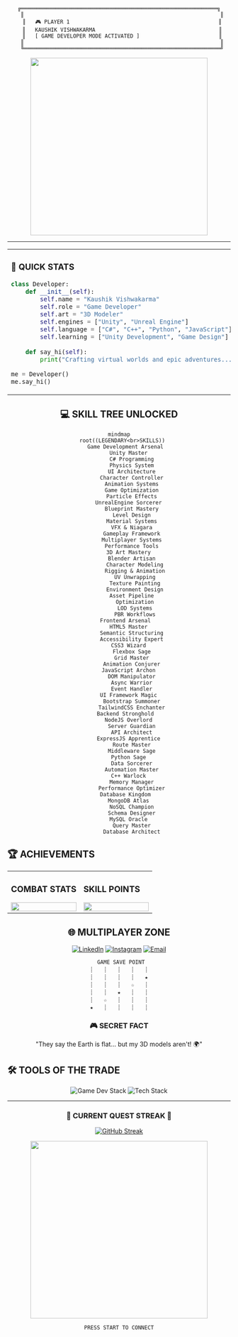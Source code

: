 <div align="center">

```ascii
                               ╔══════════════════════════════════════════════════════════════╗
  ║                                                              ║
  ║   🎮 PLAYER 1                                               ║
  ║   KAUSHIK VISHWAKARMA                                       ║
  ║   [ GAME DEVELOPER MODE ACTIVATED ]                         ║
  ║                                                              ║
  ╚══════════════════════════════════════════════════════════════╝
```

<img src="https://user-images.githubusercontent.com/74038190/240815616-7b282ec6-fcc3-4600-90a7-2c3140549f58.gif" width="400">

</div>

---

<table>
<tr>
<td width="50%">

### 📌 QUICK STATS
```python
class Developer:
    def __init__(self):
        self.name = "Kaushik Vishwakarma"
        self.role = "Game Developer"
        self.art = "3D Modeler"
        self.engines = ["Unity", "Unreal Engine"]
        self.language = ["C#", "C++", "Python", "JavaScript"]
        self.learning = ["Unity Development", "Game Design"]
        
    def say_hi(self):
        print("Crafting virtual worlds and epic adventures...")

me = Developer()
me.say_hi()
```

</td>
<td width="50%">

### 🎯 CURRENT QUEST
```javascript
// Loading next mission...
const currentMission = {
  mainQuest: "Master Unity Game Dev",
  sideQuest: "Create Character Systems",
  completion: "▓▓▓▓▓▓░░░░░ 60%",
  nextMilestone: "Publishing First Game",
  techStack: "Unity + C# + Blender"
}
```

</td>
</tr>
</table>

<div align="center">

## 💻 SKILL TREE UNLOCKED

```mermaid
mindmap
  root((LEGENDARY<br>SKILLS))
    Game Development Arsenal
      Unity Master
        C# Programming
        Physics System
        UI Architecture
        Character Controller
        Animation Systems
        Game Optimization
        Particle Effects
      UnrealEngine Sorcerer
        Blueprint Mastery
        Level Design
        Material Systems
        VFX & Niagara
        Gameplay Framework
        Multiplayer Systems
        Performance Tools
      3D Art Mastery
        Blender Artisan
          Character Modeling
          Rigging & Animation
          UV Unwrapping
          Texture Painting
          Environment Design
        Asset Pipeline
          Optimization
          LOD Systems
          PBR Workflows
    Frontend Arsenal
      HTML5 Master
        Semantic Structuring
        Accessibility Expert
      CSS3 Wizard
        Flexbox Sage
        Grid Master
        Animation Conjurer
      JavaScript Archon
        DOM Manipulator
        Async Warrior
        Event Handler
      UI Framework Magic
        Bootstrap Summoner
        TailwindCSS Enchanter
    Backend Stronghold
      NodeJS Overlord
        Server Guardian
        API Architect
      ExpressJS Apprentice
        Route Master
        Middleware Sage
      Python Sage
        Data Sorcerer
        Automation Master
      C++ Warlock
        Memory Manager
        Performance Optimizer
    Database Kingdom
      MongoDB Atlas
        NoSQL Champion
        Schema Designer
      MySQL Oracle
        Query Master
        Database Architect
```

</div>

## 🏆 ACHIEVEMENTS

<table>
<tr>
<td width="50%">

### COMBAT STATS
<img src="https://github-readme-stats.vercel.app/api?username=kaushikvishwakarma&show_icons=true&theme=synthwave&hide_border=true" width="100%">

</td>
<td width="50%">

### SKILL POINTS
<img src="https://github-readme-stats.vercel.app/api/top-langs/?username=kaushikvishwakarma&layout=compact&theme=synthwave&hide_border=true" width="100%">

</td>
</tr>
</table>

<div align="center">

## 🌐 MULTIPLAYER ZONE

[![LinkedIn](https://img.shields.io/badge/Join_My_Network-%23000000.svg?style=for-the-badge&logo=linkedin&logoColor=white)](https://www.linkedin.com/in/kaushik-vish)
[![Instagram](https://img.shields.io/badge/Follow_My_Journey-%23000000.svg?style=for-the-badge&logo=instagram&logoColor=white)](https://instagram.com/unreal_kaushik)
[![Email](https://img.shields.io/badge/Send_Message-%23000000.svg?style=for-the-badge&logo=gmail&logoColor=white)](mailto:vkaushik13804@gmail.com)

```ascii
⠀⠀⠀⠀⠀⠀⠀⠀⠀⠀⠀GAME SAVE POINT⠀⠀⠀⠀⠀⠀⠀⠀⠀⠀
┊　　┊　　┊　　┊　　┊
┊　　┊　　┊　　┊　　★
┊　　┊　　┊　　☆　　┊
┊　　┊　　★　　┊　　┊
┊　　☆　　┊　　┊　　┊
★　　┊　　┊　　┊　　┊
```

### 🎮 SECRET FACT
"They say the Earth is flat... but my 3D models aren't! 🌍"

</div>

## 🛠️ TOOLS OF THE TRADE

<div align="center">

![Game Dev Stack](https://skillicons.dev/icons?i=unity,unreal,blender,cs,cpp&theme=dark)
![Tech Stack](https://skillicons.dev/icons?i=html,css,js,bootstrap,tailwind,nodejs,express,python,mongodb,mysql,postman&theme=dark)

</div>

---

<div align="center">

### 🌟 CURRENT QUEST STREAK 🌟
[![GitHub Streak](https://github-readme-streak-stats.herokuapp.com/?user=kaushikvishwakarma&theme=synthwave&hide_border=true)](https://git.io/streak-stats)

<img src="https://user-images.githubusercontent.com/74038190/212284115-f47cd8ff-2ffb-4b04-b5bf-4d1c14c0247f.gif" width="400">

```ascii
PRESS START TO CONNECT
```

</div>

